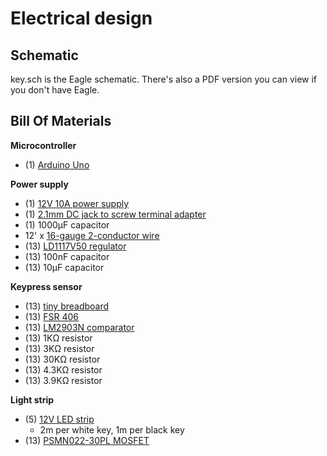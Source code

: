 # Electrical design

## Schematic

key.sch is the Eagle schematic.
There's also a PDF version you can view if you don't have Eagle.

## Bill Of Materials

**Microcontroller**
* (1) [Arduino Uno](https://www.adafruit.com/product/50)

**Power supply**
* (1) [12V 10A power supply](https://www.amazon.com/SUPERNIGHT-100-240V-5-5x2-1mm-Converter-Flexible/dp/B00LWQ2GS0)
* (1) [2.1mm DC jack to screw terminal adapter](https://www.adafruit.com/products/368)
* (1) 1000µF capacitor
* 12' x [16-gauge 2-conductor wire](http://www.homedepot.com/p/Southwire-By-the-Foot-16-2-Black-Stranded-Landscape-Lighting-Wire-55213199/204725046)
* (13) [LD1117V50 regulator](http://www.digikey.com/short/395tz2)
* (13) 100nF capacitor
* (13) 10µF capacitor

**Keypress sensor**
* (13) [tiny breadboard](https://www.adafruit.com/products/65)
* (13) [FSR 406](https://www.adafruit.com/products/1075)
* (13) [LM2903N comparator](http://www.digikey.com/short/3bc118)
* (13) 1KΩ resistor
* (13) 3KΩ resistor
* (13) 30KΩ resistor
* (13) 4.3KΩ resistor
* (13) 3.9KΩ resistor

**Light strip**
* (5) [12V LED strip](http://www.lightingever.com/12v-led-strip-light-3528-4100057-dw.html)
    - 2m per white key, 1m per black key
* (13) [PSMN022-30PL MOSFET](http://www.digikey.com/short/391mv8)
